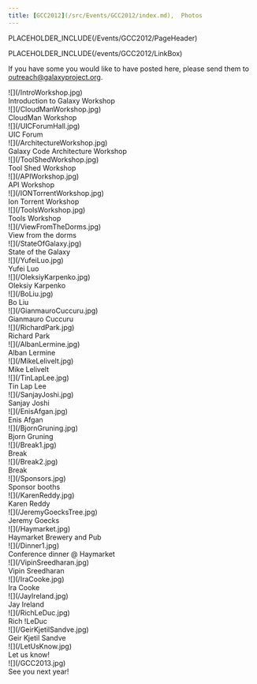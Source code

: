 ```yaml
---
title: [GCC2012](/src/Events/GCC2012/index.md),  Photos
---
```

PLACEHOLDER_INCLUDE(/Events/GCC2012/PageHeader)

PLACEHOLDER_INCLUDE(/events/GCC2012/LinkBox)



If you have some you would like to have posted here, please send them to outreach@galaxyproject.org.

<div class='center'>
<div class='left'>![](/IntroWorkshop.jpg)<br />Introduction to Galaxy Workshop</div>
<div class='left'>![](/CloudManWorkshop.jpg)<br />CloudMan Workshop</div>
<div class='left'>![](/UICForumHall.jpg)<br />UIC Forum </div>
<div class='left'>![](/ArchitectureWorkshop.jpg)<br /> Galaxy Code Architecture Workshop</div>
<div class='left'>![](/ToolShedWorkshop.jpg)<br /> Tool Shed Workshop </div>
<div class='left'>![](/APIWorkshop.jpg)<br /> API Workshop </div>
<div class='left'>![](/IONTorrentWorkshop.jpg)<br /> Ion Torrent Workshop </div>
<div class='left'>![](/ToolsWorkshop.jpg)<br /> Tools Workshop </div>
<div class='left'>![](/ViewFromTheDorms.jpg)<br />View from the dorms</div>
<div class='left'>![](/StateOfGalaxy.jpg)<br />State of the Galaxy</div>
<div class='left'>![](/YufeiLuo.jpg)<br /> Yufei Luo</div>
<div class='left'>![](/OleksiyKarpenko.jpg)<br /> Oleksiy Karpenko </div>
<div class='left'>![](/BoLiu.jpg)<br /> Bo Liu </div>
<div class='left'>![](/GianmauroCuccuru.jpg)<br /> Gianmauro Cuccuru </div>
<div class='left'>![](/RichardPark.jpg)<br /> Richard Park </div>
<div class='left'>![](/AlbanLermine.jpg)<br /> Alban Lermine </div>
<div class='left'>![](/MikeLelivelt.jpg)<br /> Mike Lelivelt </div>
<div class='left'>![](/TinLapLee.jpg)<br /> Tin Lap Lee </div>
<div class='left'>![](/SanjayJoshi.jpg)<br /> Sanjay Joshi </div>
<div class='left'>![](/EnisAfgan.jpg)<br /> Enis Afgan </div>
<div class='left'>![](/BjornGruning.jpg)<br /> Bjorn Gruning </div>
<div class='left'>![](/Break1.jpg)<br /> Break </div>
<div class='left'>![](/Break2.jpg)<br /> Break </div>
<div class='left'>![](/Sponsors.jpg)<br /> Sponsor booths </div>
<div class='left'>![](/KarenReddy.jpg)<br /> Karen Reddy </div>
<div class='left'>![](/JeremyGoecksTree.jpg)<br /> Jeremy Goecks </div>
<div class='left'>![](/Haymarket.jpg)<br /> Haymarket Brewery and Pub </div>
<div class='left'>![](/Dinner1.jpg)<br /> Conference dinner @ Haymarket </div>
<div class='left'>![](/VipinSreedharan.jpg)<br /> Vipin Sreedharan </div>
<div class='left'>![](/IraCooke.jpg)<br /> Ira Cooke </div>
<div class='left'>![](/JayIreland.jpg)<br /> Jay Ireland </div>
<div class='left'>![](/RichLeDuc.jpg)<br /> Rich !LeDuc </div>
<div class='left'>![](/GeirKjetilSandve.jpg)<br /> Geir Kjetil Sandve </div>
<div class='left'>![](/LetUsKnow.jpg)<br /> Let us know! </div>
<div class='left'>![](/GCC2013.jpg)<br /> See you next year! <div class='right'></div>
